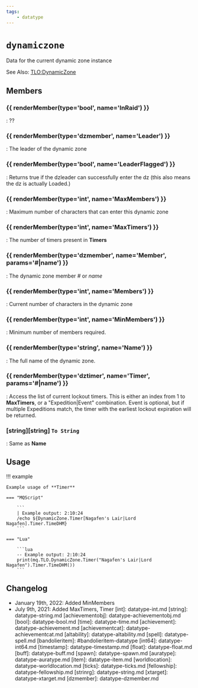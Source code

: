 ```yaml
---
tags:
    - datatype
---
```

# `dynamiczone`

Data for the current dynamic zone instance

See Also: [TLO:DynamicZone](../top-level-objects/tlo-dynamiczone.md)

## Members

### {{ renderMember(type='bool', name='InRaid') }} 

:   ??

### {{ renderMember(type='dzmember', name='Leader') }} 

:   The leader of the dynamic zone

### {{ renderMember(type='bool', name='LeaderFlagged') }} 

:   Returns true if the dzleader can successfully enter the dz (this also means the dz is actually Loaded.)

### {{ renderMember(type='int', name='MaxMembers') }} 

:   Maximum number of characters that can enter this dynamic zone

### {{ renderMember(type='int', name='MaxTimers') }} 

:   The number of timers present in **Timers**

### {{ renderMember(type='dzmember', name='Member', params='#|name') }} 

:   The dynamic zone member _#_ or _name_

### {{ renderMember(type='int', name='Members') }} 

:   Current number of characters in the dynamic zone

### {{ renderMember(type='int', name='MinMembers') }} 

:   Minimum number of members required.

### {{ renderMember(type='string', name='Name') }} 

:   The full name of the dynamic zone.

### {{ renderMember(type='dztimer', name='Timer', params='#|name') }}

:   Access the list of current lockout timers. This is either an index from 1 to **MaxTimers**, or a "Expedition\|Event" combination. Event is optional, but if multiple Expeditions match, the timer with the earliest lockout expiration will be returned.

### [string][string] `To String`

:   Same as **Name**


## Usage

!!! example

    Example usage of **Timer**

    === "MQScript"

        ```
        | Example output: 2:10:24
        /echo ${DynamicZone.Timer[Nagafen's Lair|Lord Nagafen].Timer.TimeDHM}
        ```

    === "Lua"

        ```lua
        -- Example output: 2:10:24
        print(mq.TLO.DynamicZone.Timer("Nagafen's Lair|Lord Nagafen").Timer.TimeDHM())
        ```


## Changelog

* January 19th, 2022: Added MinMembers
* July 9th, 2021: Added MaxTimers, Timer
[int]: datatype-int.md
[string]: datatype-string.md
[achievementobj]: datatype-achievementobj.md
[bool]: datatype-bool.md
[time]: datatype-time.md
[achievement]: datatype-achievement.md
[achievementcat]: datatype-achievementcat.md
[altability]: datatype-altability.md
[spell]: datatype-spell.md
[bandolieritem]: #bandolieritem-datatype
[int64]: datatype-int64.md
[timestamp]: datatype-timestamp.md
[float]: datatype-float.md
[buff]: datatype-buff.md
[spawn]: datatype-spawn.md
[auratype]: datatype-auratype.md
[item]: datatype-item.md
[worldlocation]: datatype-worldlocation.md
[ticks]: datatype-ticks.md
[fellowship]: datatype-fellowship.md
[strinrg]: datatype-string.md
[xtarget]: datatype-xtarget.md
[dzmember]: datatype-dzmember.md
